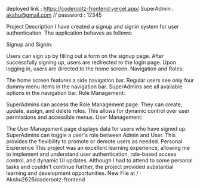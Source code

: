 deployed link : https://coderootz-frontend.vercel.app/
SuperAdmin : akshu@gmail.com  // password : 12345


Project Description
I have created a signup and signin system for user authentication. The application behaves as follows:

Signup and Signin:

Users can sign up by filling out a form on the signup page.
After successfully signing up, users are redirected to the login page.
Upon logging in, users are directed to the home screen.
Navigation and Roles:

The home screen features a side navigation bar.
Regular users see only four dummy menu items in the navigation bar.
SuperAdmins see all available options in the navigation bar.
Role Management:

SuperAdmins can access the Role Management page.
They can create, update, assign, and delete roles.
This allows for dynamic control over user permissions and accessible menus.
User Management:

The User Management page displays data for users who have signed up.
SuperAdmins can toggle a user's role between Admin and User.
This provides the flexibility to promote or demote users as needed.
Personal Experience
This project was an excellent learning experience, allowing me to implement and understand user authentication,
role-based access control, and dynamic UI updates. Although I had to attend to some personal tasks and couldn't 
continue further, the project provided substantial learning and development opportunities.
New File at / · Akshu2626/coderootz-frontend 

